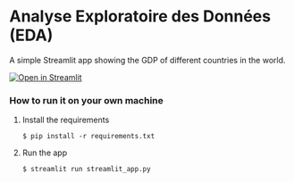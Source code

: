 # Analyse Exploratoire des Données (EDA)

A simple Streamlit app showing the GDP of different countries in the world.

[![Open in Streamlit](https://static.streamlit.io/badges/streamlit_badge_black_white.svg)](https://eda-dashboard-template.streamlit.app/)

### How to run it on your own machine

1. Install the requirements

   ```
   $ pip install -r requirements.txt
   ```

2. Run the app

   ```
   $ streamlit run streamlit_app.py
   ```
